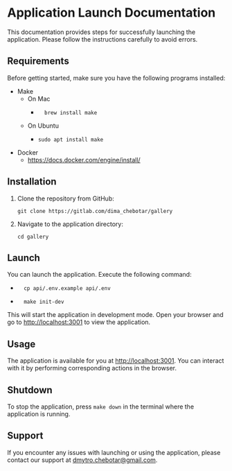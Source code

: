 # Application Launch Documentation

This documentation provides steps for successfully launching the application. Please follow the instructions carefully to avoid errors.

## Requirements

Before getting started, make sure you have the following programs installed:

- Make
  - On Mac
    - ```
        brew install make
        ```
  - On Ubuntu
      - ```
        sudo apt install make
        ```
- Docker
  - https://docs.docker.com/engine/install/

## Installation

1. Clone the repository from GitHub:

    ```
    git clone https://gitlab.com/dima_chebotar/gallery
    ```

2. Navigate to the application directory:

    ```
    cd gallery
    ```

## Launch

You can launch the application. Execute the following command:

- ```
    cp api/.env.example api/.env
  ```
- ```
    make init-dev
  ```

This will start the application in development mode. Open your browser and go to [http://localhost:3001](http://localhost:3001) to view the application.

## Usage

The application is available for you at [http://localhost:3001](http://localhost:3001). You can interact with it by performing corresponding actions in the browser.

## Shutdown

To stop the application, press `make down` in the terminal where the application is running.

## Support

If you encounter any issues with launching or using the application, please contact our support at dmytro.chebotar@gmail.com.


